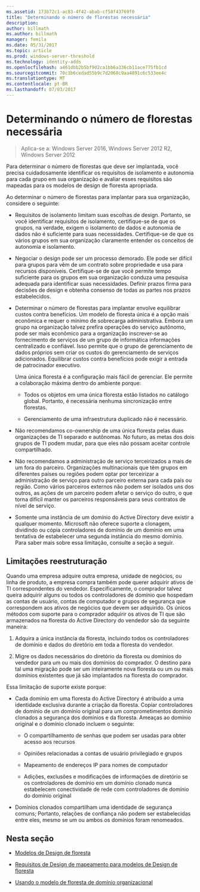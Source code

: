 ```yaml
---
ms.assetid: 173b72c1-ac83-4f42-abab-cf58f43769f0
title: "Determinando o número de florestas necessária"
description: 
author: billmath
ms.author: billmath
manager: femila
ms.date: 05/31/2017
ms.topic: article
ms.prod: windows-server-threshold
ms.technology: identity-adds
ms.openlocfilehash: a461dbb2b5bf9d2ca1bb6a336cb11ace775fb1cd
ms.sourcegitcommit: 70c1b6cedad55b9c7d2068c9aa4891c6c533ee4c
ms.translationtype: MT
ms.contentlocale: pt-BR
ms.lasthandoff: 07/03/2017
---
```

# <a name="determining-the-number-of-forests-required"></a>Determinando o número de florestas necessária

>Aplica-se a: Windows Server 2016, Windows Server 2012 R2, Windows Server 2012

Para determinar o número de florestas que deve ser implantada, você precisa cuidadosamente identificar os requisitos de isolamento e autonomia para cada grupo em sua organização e avaliar esses requisitos são mapeadas para os modelos de design de floresta apropriada.  
  
Ao determinar o número de florestas para implantar para sua organização, considere o seguinte:  
  
-   Requisitos de isolamento limitam suas escolhas de design. Portanto, se você identificar requisitos de isolamento, certifique-se de que os grupos, na verdade, exigem o isolamento de dados e autonomia de dados não é suficiente para suas necessidades. Certifique-se de que os vários grupos em sua organização claramente entender os conceitos de autonomia e isolamento.  
  
-   Negociar o design pode ser um processo demorado. Ele pode ser difícil para grupos para vêm de um contrato sobre propriedade e usa para recursos disponíveis. Certifique-se de que você permite tempo suficiente para os grupos em sua organização conduza uma pesquisa adequada para identificar suas necessidades. Definir prazos firma para decisões de design e obtenha consenso de todas as partes nos prazos estabelecidos.  
  
-   Determinar o número de florestas para implantar envolve equilibrar custos contra benefícios. Um modelo de floresta única é a opção mais econômica e requer o mínimo de sobrecarga administrativa. Embora um grupo na organização talvez prefira operações do serviço autônomo, pode ser mais econômico para a organização inscrever-se ao fornecimento de serviços de um grupo de informática informações centralizado e confiável. Isso permite que o grupo de gerenciamento de dados próprios sem criar os custos do gerenciamento de serviços adicionados. Equilibrar custos contra benefícios pode exigir a entrada de patrocinador executivo.  
  
    Uma única floresta é a configuração mais fácil de gerenciar. Ele permite a colaboração máxima dentro do ambiente porque:  
  
    -   Todos os objetos em uma única floresta estão listados no catálogo global. Portanto, é necessária nenhuma sincronização entre florestas.  
  
    -   Gerenciamento de uma infraestrutura duplicado não é necessário.  
  
-   Não recomendamos co-ownership de uma única floresta pelas duas organizações de TI separado e autônomas. No futuro, as metas dos dois grupos de TI podem mudar, para que eles não possam aceitar controle compartilhado.  
  
-   Não recomendamos a administração de serviço terceirizados a mais de um fora do parceiro. Organizações multinacionais que têm grupos em diferentes países ou regiões podem optar por terceirizar a administração de serviço para outro parceiro externa para cada país ou região. Como vários parceiros externos não podem ser isolados uns dos outros, as ações de um parceiro podem afetar o serviço do outro, o que torna difícil manter os parceiros responsáveis para seus contratos de nível de serviço.  
  
-   Somente uma instância de um domínio do Active Directory deve existir a qualquer momento. Microsoft não oferece suporte a clonagem, dividindo ou cópia controladores de domínio de um domínio em uma tentativa de estabelecer uma segunda instância do mesmo domínio. Para saber mais sobre essa limitação, consulte a seção a seguir.  
  
## <a name="restructuring-limitations"></a>Limitações reestruturação  
Quando uma empresa adquire outra empresa, unidade de negócios, ou linha de produto, a empresa compra também pode querer adquirir ativos de TI correspondentes do vendedor. Especificamente, o comprador talvez queira adquirir alguns ou todos os controladores de domínio que hospedam as contas de usuário, contas de computador e grupos de segurança que correspondem aos ativos de negócios que devem ser adquirido. Os únicos métodos com suporte para o comprador adquirir os ativos de TI que são armazenados na floresta do Active Directory do vendedor são da seguinte maneira:  
  
1.  Adquira a única instância da floresta, incluindo todos os controladores de domínio e dados do diretório em toda a floresta do vendedor.  
  
2.  Migre os dados necessários do diretório da floresta ou domínios do vendedor para um ou mais dos domínios do comprador. O destino para tal uma migração pode ser um inteiramente nova floresta ou um ou mais domínios existentes que já são implantados na floresta do comprador.  
  
Essa limitação de suporte existe porque:  
  
-   Cada domínio em uma floresta do Active Directory é atribuído a uma identidade exclusiva durante a criação da floresta. Copiar controladores de domínio de um domínio original para um comprometimentos domínio clonados a segurança dos domínios e da floresta. Ameaças ao domínio original e o domínio clonado incluem o seguinte:  
  
    -   O compartilhamento de senhas que podem ser usadas para obter acesso aos recursos  
  
    -   Opiniões relacionadas a contas de usuário privilegiado e grupos  
  
    -   Mapeamento de endereços IP para nomes de computador  
  
    -   Adições, exclusões e modificações de informações de diretório se os controladores de domínio em um domínio clonado nunca estabelecem conectividade de rede com controladores de domínio do domínio original  
  
-   Domínios clonados compartilham uma identidade de segurança comuns; Portanto, relações de confiança não podem ser estabelecidas entre eles, mesmo se um ou ambos os domínios foram renomeados.  
  
## <a name="in-this-section"></a>Nesta seção  
  
-   [Modelos de Design de floresta](https://technet.microsoft.com/library/cc770439.aspx)  
  
-   [Requisitos de Design de mapeamento para modelos de Design de floresta](Forest-Design-Models.md)  
  
-   [Usando o modelo de floresta de domínio organizacional](../../ad-ds/plan/Using-the-Organizational-Domain-Forest-Model.md)  
  


